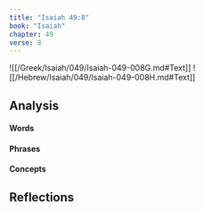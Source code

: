 ```yaml
---
title: "Isaiah 49:8"
book: "Isaiah"
chapter: 49
verse: 8
---
```

![[/Greek/Isaiah/049/Isaiah-049-008G.md#Text]]
![[/Hebrew/Isaiah/049/Isaiah-049-008H.md#Text]]

## Analysis

#### Words

#### Phrases

#### Concepts

## Reflections
